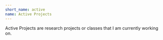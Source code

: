 ```yaml
---
short_name: active
name: Active Projects
---
```


Active Projects are research projects or classes that I am currently working on.
